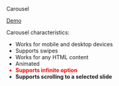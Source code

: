 Carousel

<a href="https://imgur.com/a/HIG1fyr">Demo</a>

Carousel characteristics:
 <ul>
  <li>Works for mobile and desktop devices</li>
  <li>Supports swipes</li>
  <li>Works for any HTML content</li>
  <li>Animated</li>
  <li style="color:red"><b>Supports infinite option</b></li>
  <li><b>Supports scrolling to a selected slide</b></li>
</ul>
